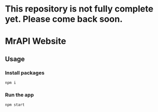 # This repository is not fully complete yet. Please come back soon.

# MrAPI Website
## Usage
### Install packages
```console
npm i
```
### Run the app
```console
npm start
```
